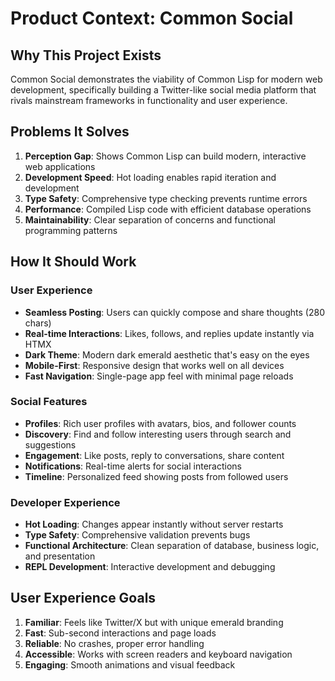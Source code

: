 # Product Context: Common Social

## Why This Project Exists
Common Social demonstrates the viability of Common Lisp for modern web development, specifically building a Twitter-like social media platform that rivals mainstream frameworks in functionality and user experience.

## Problems It Solves
1. **Perception Gap**: Shows Common Lisp can build modern, interactive web applications
2. **Development Speed**: Hot loading enables rapid iteration and development
3. **Type Safety**: Comprehensive type checking prevents runtime errors
4. **Performance**: Compiled Lisp code with efficient database operations
5. **Maintainability**: Clear separation of concerns and functional programming patterns

## How It Should Work

### User Experience
- **Seamless Posting**: Users can quickly compose and share thoughts (280 chars)
- **Real-time Interactions**: Likes, follows, and replies update instantly via HTMX
- **Dark Theme**: Modern dark emerald aesthetic that's easy on the eyes
- **Mobile-First**: Responsive design that works well on all devices
- **Fast Navigation**: Single-page app feel with minimal page reloads

### Social Features
- **Profiles**: Rich user profiles with avatars, bios, and follower counts
- **Discovery**: Find and follow interesting users through search and suggestions
- **Engagement**: Like posts, reply to conversations, share content
- **Notifications**: Real-time alerts for social interactions
- **Timeline**: Personalized feed showing posts from followed users

### Developer Experience
- **Hot Loading**: Changes appear instantly without server restarts
- **Type Safety**: Comprehensive validation prevents bugs
- **Functional Architecture**: Clean separation of database, business logic, and presentation
- **REPL Development**: Interactive development and debugging

## User Experience Goals
1. **Familiar**: Feels like Twitter/X but with unique emerald branding
2. **Fast**: Sub-second interactions and page loads
3. **Reliable**: No crashes, proper error handling
4. **Accessible**: Works with screen readers and keyboard navigation
5. **Engaging**: Smooth animations and visual feedback